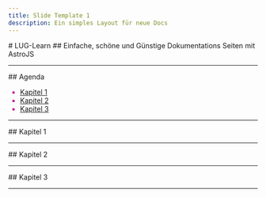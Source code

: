 ```yaml
---
title: Slide Template 1
description: Ein simples Layout für neue Docs
---
```



<grid drag="100 20" drop="top"  bg="rgb(50, 50, 150)" style="border-radius: 1rem;" >
# LUG-Learn <!-- element style="color: rgb(200,20,150);" -->
</grid>
<grid drag="100 80" drop="bottom">
## Einfache, schöne und Günstige Dokumentations Seiten mit AstroJS <!-- element style="color: rgb(200,20,150);" -->
</grid>

---

<grid drag="100 20" drop="top"  bg="rgb(50, 50, 150)" style="border-radius: 1rem;" >
## Agenda <!-- element style="color: rgb(200,20,150);" -->
</grid>

<grid drag="100 80" drop="bottom" style="color: rgb(200,20,150);">

- [Kapitel 1](#Kapitel1)
- [Kapitel 2](#Kapitel2)
- [Kapitel 3](#Kapitel3)

</grid>

---

<grid drag="100 20" drop="top"  bg="rgb(50, 50, 150)" style="border-radius: 1rem;" >
## Kapitel 1 <!-- element style="color: rgb(200,20,150);" -->
</grid>

---

<grid drag="100 20" drop="top"  bg="rgb(50, 50, 150)" style="border-radius: 1rem;" >
## Kapitel 2 <!-- element style="color: rgb(200,20,150);" -->
</grid>

---

<grid drag="100 20" drop="top"  bg="rgb(50, 50, 150)" style="border-radius: 1rem;" >
## Kapitel 3 <!-- element style="color: rgb(200,20,150);" -->
</grid>

---
